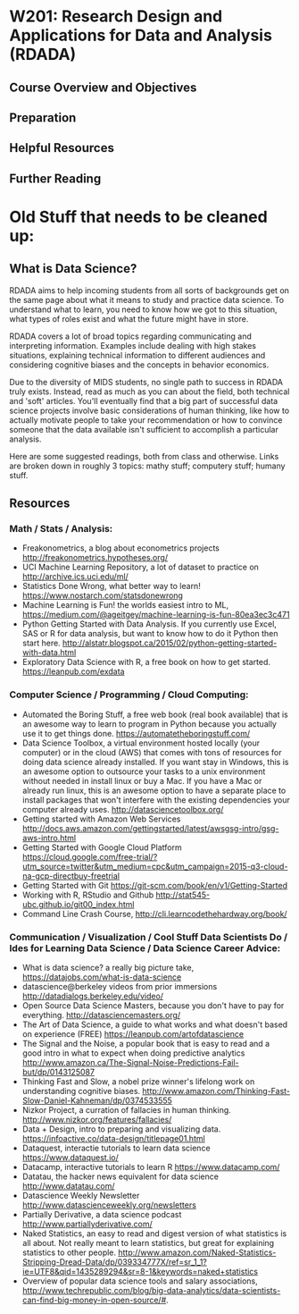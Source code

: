 # W201: Research Design and Applications for Data and Analysis (RDADA)

## Course Overview and Objectives

## Preparation 

## Helpful Resources 

## Further Reading

# Old Stuff that needs to be cleaned up:
## What is Data Science?

RDADA aims to help incoming students from all sorts of backgrounds get on the same page about what it means to study and practice data science. To understand what to learn, you need to know how we got to this situation, what types of roles exist and what the future might have in store. 

RDADA covers a lot of broad topics regarding communicating and interpreting information. Examples include dealing with high stakes situations, explaining technical information to different audiences and considering cognitive biases and the concepts in behavior economics.

Due to the diversity of MIDS students, no single path to success in RDADA truly exists. Instead, read as much as you can about the field, both technical and 'soft' articles. You'll eventually find that a big part of successful data science projects involve basic considerations of human thinking, like how to actually motivate people to take your recommendation or how to convince someone that the data available isn't sufficient to accomplish a particular analysis. 

Here are some suggested readings, both from class and otherwise. Links are broken down in roughly 3 topics: mathy stuff; computery stuff; humany stuff.

## Resources

### Math / Stats / Analysis:
- Freakonometrics, a blog about econometrics projects http://freakonometrics.hypotheses.org/
- UCI Machine Learning Repository, a lot of dataset to practice on http://archive.ics.uci.edu/ml/
- Statistics Done Wrong, what better way to learn! https://www.nostarch.com/statsdonewrong
- Machine Learning is Fun! the worlds easiest intro to ML, https://medium.com/@ageitgey/machine-learning-is-fun-80ea3ec3c471
- Python Getting Started with Data Analysis. If you currently use Excel, SAS or R for data analysis, but want to know how to do it Python then start here. http://alstatr.blogspot.ca/2015/02/python-getting-started-with-data.html
- Exploratory Data Science with R, a free book on how to get started. https://leanpub.com/exdata


### Computer Science / Programming / Cloud Computing:
 - Automated the Boring Stuff, a free web book (real book available) that is an awesome way to learn to program in Python because you actually use it to get things done. https://automatetheboringstuff.com/
 - Data Science Toolbox, a virtual environment hosted locally (your computer) or in the cloud (AWS) that comes with tons of resources for doing data science already installed. If you want stay in Windows, this is an awesome option to outsource your tasks to a unix environment without needed in install linux or buy a Mac. If you have a Mac or already run linux, this is an awesome option to have a separate place to install packages that won't interfere with the existing dependencies your computer already uses. http://datasciencetoolbox.org/
 - Getting started with Amazon Web Services http://docs.aws.amazon.com/gettingstarted/latest/awsgsg-intro/gsg-aws-intro.html
 - Getting Started with Google Cloud Platform https://cloud.google.com/free-trial/?utm_source=twitter&utm_medium=cpc&utm_campaign=2015-q3-cloud-na-gcp-directbuy-freetrial
 - Getting Started with Git https://git-scm.com/book/en/v1/Getting-Started
 - Working with R, RStudio and Github http://stat545-ubc.github.io/git00_index.html
 - Command Line Crash Course, http://cli.learncodethehardway.org/book/


### Communication / Visualization / Cool Stuff Data Scientists Do / Ides for Learning Data Science / Data Science Career Advice:
 - What is data science? a really big picture take, https://datajobs.com/what-is-data-science
 - datascience@berkeley videos from prior immersions http://datadialogs.berkeley.edu/video/
 - Open Source Data Science Masters, because you don't have to pay for everything. http://datasciencemasters.org/
 - The Art of Data Science, a guide to what works and what doesn't based on experience (FREE) https://leanpub.com/artofdatascience
 - The Signal and the Noise, a popular book that is easy to read and a good intro in what to expect when doing predictive analytics http://www.amazon.ca/The-Signal-Noise-Predictions-Fail-but/dp/0143125087
 - Thinking Fast and Slow, a nobel prize winner's lifelong work on understanding cognitive biases. http://www.amazon.com/Thinking-Fast-Slow-Daniel-Kahneman/dp/0374533555
 - Nizkor Project, a curration of fallacies in human thinking. http://www.nizkor.org/features/fallacies/
 - Data + Design, intro to preparing and visualizing data. https://infoactive.co/data-design/titlepage01.html
 - Dataquest, interactie tutorials to learn data science https://www.dataquest.io/
 - Datacamp, interactive tutorials to learn R https://www.datacamp.com/
 - Datatau, the hacker news equivalent for data science http://www.datatau.com/
 - Datascience Weekly Newsletter http://www.datascienceweekly.org/newsletters
 - Partially Derivative, a data science podcast http://www.partiallyderivative.com/
 - Naked Statistics, an easy to read and digest version of what statistics is all about. Not really meant to learn statistics, but great for explaining statistics to other people. http://www.amazon.com/Naked-Statistics-Stripping-Dread-Data/dp/039334777X/ref=sr_1_1?ie=UTF8&qid=1435289294&sr=8-1&keywords=naked+statistics
 - Overview of popular data science tools and salary associations, http://www.techrepublic.com/blog/big-data-analytics/data-scientists-can-find-big-money-in-open-source/#.


